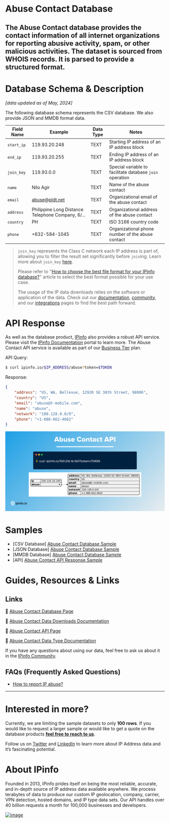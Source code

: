 # Abuse Contact Database

## The Abuse Contact database provides the contact information of all internet organizations for reporting abusive activity, spam, or other malicious activities. The dataset is sourced from WHOIS records. It is parsed to provide a structured format.

# Database Schema & Description

*[data updated as of May, 2024]*

The following database schema represents the CSV database. We also provide JSON and MMDB format data.

| Field Name | Example                                           | Data Type | Notes                                                    |
|------------|---------------------------------------------------|-----------|----------------------------------------------------------|
| `start_ip` | 119.93.20.248                                     | TEXT      | Starting IP address of an IP address block               |
| `end_ip`   | 119.93.20.255                                     | TEXT      | Ending IP address of an IP address block                 |
| `join_key` | 119.93.0.0                                        | TEXT      | Special variable to facilitate database `join` operation |
| `name`     | Nilo Agir                                         | TEXT      | Name of the abuse contact                                |
| `email`    | abuse@pldt.net                                    | TEXT      | Organizational email of the abuse contact                |
| `address`  | Philippine Long Distance Telephone Company, 6/... | TEXT      | Organizational address of the abuse contact              |
| `country`  | PH                                                | TEXT      | ISO 3166 country code                                    |
| `phone`    | +632-584-1045                                     | TEXT      | Organizational phone number of the abuse contact         |

> `join_key` represents the Class C network each IP address is part of, allowing you to filter the result set significantly before `join`ing. Learn more about `join_key` [here](https://community.ipinfo.io/t/ipinfos-join-key-column-explained/5526).
> 
> Please refer to "[How to choose the best file format for your IPinfo database?](https://ipinfo.io/blog/ipinfo-database-formats/)" article to select the best format possible for your use case.
>
> The usage of the IP data downloads relies on the software or application of the data. Check out our [documentation](https://ipinfo.io/developers/database-download), [community](https://community.ipinfo.io/c/docs/8), and our [integrations](https://ipinfo.io/integrations) pages to find the best path forward.


# API Response

As well as the database product, [IPinfo](https://ipinfo.io/) also provides a robust API service. Please visit the [IPinfo Documentation](https://ipinfo.io/developers/data-types#abuse-contact-data) portal to learn more. The Abuse Contact API service is available as part of our [Business Tier](https://ipinfo.io/developers/responses#business-plan) plan.

API Query:

```bash
$ curl ipinfo.io/$IP_ADDRESS/abuse?token=$TOKEN
```

Response:

```json
{
    "address": "US, WA, Bellevue, 12920 SE 38th Street, 98006",
    "country": "US",
    "email": "abuse@t-mobile.com",
    "name": "abuse",
    "network": "100.128.0.0/9",
    "phone": "+1-888-662-4662"
}
```

![Abuse Contact API Response.png](../assets/Abuse_Contact_API_Response.png)

# Samples

- [CSV Database] [Abuse Contact Database Sample](/Abuse%20Contact/abuse_contact_sample.csv)
- [JSON Database] [Abuse Contact Database Sample](/Abuse%20Contact/abuse_contact_sample.json)
- [MMDB Database] [Abuse Contact Database Sample](/Abuse%20Contact/abuse_contact_sample.mmdb)
- [API] [Abuse Contact API Response Sample](/Abuse%20Contact/abuse_contact_api_sample.json)

# Guides, Resources & Links

## Links

🔗 [Abuse Contact Database Page](https://ipinfo.io/products/ip-abuse-contact-database)

🔗 [Abuse Contact Data Downloads Documentation](https://ipinfo.io/developers/abuse-contact-database)

🔗 [Abuse Contact API Page](https://ipinfo.io/products/ip-abuse-contact-api)

🔗 [Abuse Contact Data Type Documentation](https://ipinfo.io/developers/data-types#abuse-contact-data)

If you have any questions about using our data, feel free to ask us about it in the [IPinfo Community](https://community.ipinfo.io/).

## FAQs (Frequently Asked Questions)

- [How to report IP abuse?](https://ipinfo.io/faq/article/86-how-to-report-ip-abuse)

---

# Interested in more?

Currently, we are limiting the sample datasets to only **100 rows**. If you would like to request a larger sample or would like to get a quote on the database products **[feel free to reach to us](https://ipinfo.io/products/ip-database-download#request_form)**.

Follow us on [Twitter](https://twitter.com/ipinfo) and [LinkedIn](https://www.linkedin.com/company/ipinfo/) to learn more about IP Address data and it’s fascinating potential.

# About IPinfo

Founded in 2013, IPinfo prides itself on being the most reliable, accurate, and in-depth source of IP address data available anywhere. We process terabytes of data to produce our custom IP geolocation, company, carrier, VPN detection, hosted domains, and IP type data sets. Our API handles over 40 billion requests a month for 100,000 businesses and developers.

[![image](https://avatars3.githubusercontent.com/u/15721521?s=128&u=7bb7dde5c4991335fb234e68a30971944abc6bf3&v=4)](https://ipinfo.io/)